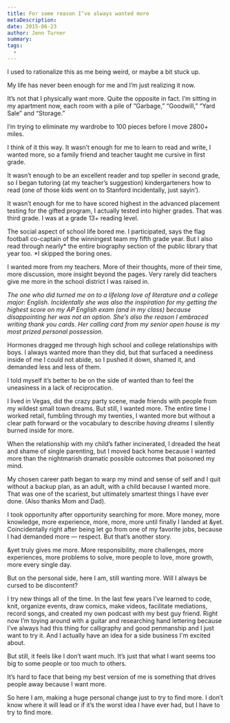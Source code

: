 ```yaml
---
title: For some reason I’ve always wanted more
metaDescription: 
date: 2015-06-23
author: Jenn Turner
summary: 
tags:
  - 
---
```


I used to rationalize this as me being weird, or maybe a bit stuck up.

My life has never been enough for me and I’m just realizing it now.

It’s not that I physically want more. Quite the opposite in fact. I’m sitting in my apartment now, each room with a pile of “Garbage,” “Goodwill,” “Yard Sale” and “Storage.”

I’m trying to eliminate my wardrobe to 100 pieces before I move 2800+ miles.

I think of it this way. It wasn’t enough for me to learn to read and write, I wanted more, so a family friend and teacher taught me cursive in first grade.

It wasn’t enough to be an excellent reader and top speller in second grade, so I began tutoring (at my teacher’s suggestion) kindergarteners how to read (one of those kids went on to Stanford incidentally, just sayin’). 

It wasn’t enough for me to have scored highest in the advanced placement testing for the gifted program, I actually tested into higher grades. That was third grade. I was at a grade 13+ reading level. 

The social aspect of school life bored me. I participated, says the flag football co-captain of the winningest team my fifth grade year. But I also read through nearly* the entire biography section of the public library that year too. *I skipped the boring ones. 

I wanted more from my teachers. More of their thoughts, more of their time, more discussion, more insight beyond the pages. Very rarely did teachers give me more in the school district I was raised in.

*The one who did turned me on to a lifelong love of literature and a college major: English. Incidentally she was also the inspiration for my getting the highest score on my AP English exam (and in my class) because disappointing her was not an option. She’s also the reason I embraced writing thank you cards. Her calling card from my senior open house is my most prized personal possession.*

Hormones dragged me through high school and college relationships with boys. I always wanted more than they did, but that surfaced a neediness inside of me I could not abide, so I pushed it down, shamed it, and demanded less and less of them. 

I told myself it’s better to be on the side of wanted than to feel the uneasiness in a lack of reciprocation. 

I lived in Vegas, did the crazy party scene, made friends with people from my wildest small town dreams. But still, I wanted more. The entire time I worked retail, fumbling through my twenties, I wanted more but without a clear path forward or the vocabulary to describe *having dreams* I silently burned inside for more. 

When the relationship with my child’s father incinerated, I dreaded the heat and shame of single parenting, but I moved back home because I wanted more than the nightmarish dramatic possible outcomes that poisoned my mind.

My chosen career path began to warp my mind and sense of self and I quit without a backup plan, as an adult, with a child because I wanted more. That was one of the scariest, but ultimately smartest things I have ever done. (Also thanks Mom and Dad).

I took opportunity after opportunity searching for more. More money, more knowledge, more experience, more, more, more until finally I landed at &yet. Coincidentally right after being let go from one of my favorite jobs, because I had demanded more — respect. But that’s another story.

&yet truly gives me more. More responsibility, more challenges, more experiences, more problems to solve, more people to love, more growth, more every single day. 

But on the personal side, here I am, still wanting more. Will I always be cursed to be discontent? 

I try new things all of the time. In the last few years I’ve learned to code, knit, organize events, draw comics, make videos, facilitate mediations, record songs, and created my own podcast with my best guy friend. Right now I’m toying around with a guitar and researching hand lettering because I’ve always had this thing for calligraphy and good penmanship and I just want to try it. And I actually have an idea for a side business I'm excited about.  

But still, it feels like I don’t want much. It’s just that what I want seems too big to some people or too much to others. 

It’s hard to face that being my best version of me is something that drives people away because I want more.

So here I am, making a huge personal change just to try to find more. I don’t know where it will lead or if it’s the worst idea I have ever had, but I have to try to find more. 